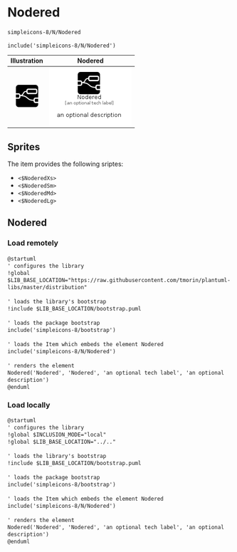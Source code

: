 # Nodered


```text
simpleicons-8/N/Nodered
```

```text
include('simpleicons-8/N/Nodered')
```



| Illustration | Nodered |
| :---: | :---: |
| ![illustration for Illustration](../../simpleicons-8/N/Nodered.png) | ![illustration for Nodered](../../simpleicons-8/N/Nodered.Local.png) |



## Sprites
The item provides the following sriptes:

- `<$NoderedXs>`
- `<$NoderedSm>`
- `<$NoderedMd>`
- `<$NoderedLg>`





## Nodered

### Load remotely
```plantuml
@startuml
' configures the library
!global $LIB_BASE_LOCATION="https://raw.githubusercontent.com/tmorin/plantuml-libs/master/distribution"

' loads the library's bootstrap
!include $LIB_BASE_LOCATION/bootstrap.puml

' loads the package bootstrap
include('simpleicons-8/bootstrap')

' loads the Item which embeds the element Nodered
include('simpleicons-8/N/Nodered')

' renders the element
Nodered('Nodered', 'Nodered', 'an optional tech label', 'an optional description')
@enduml
```

### Load locally
```plantuml
@startuml
' configures the library
!global $INCLUSION_MODE="local"
!global $LIB_BASE_LOCATION="../.."

' loads the library's bootstrap
!include $LIB_BASE_LOCATION/bootstrap.puml

' loads the package bootstrap
include('simpleicons-8/bootstrap')

' loads the Item which embeds the element Nodered
include('simpleicons-8/N/Nodered')

' renders the element
Nodered('Nodered', 'Nodered', 'an optional tech label', 'an optional description')
@enduml
```

